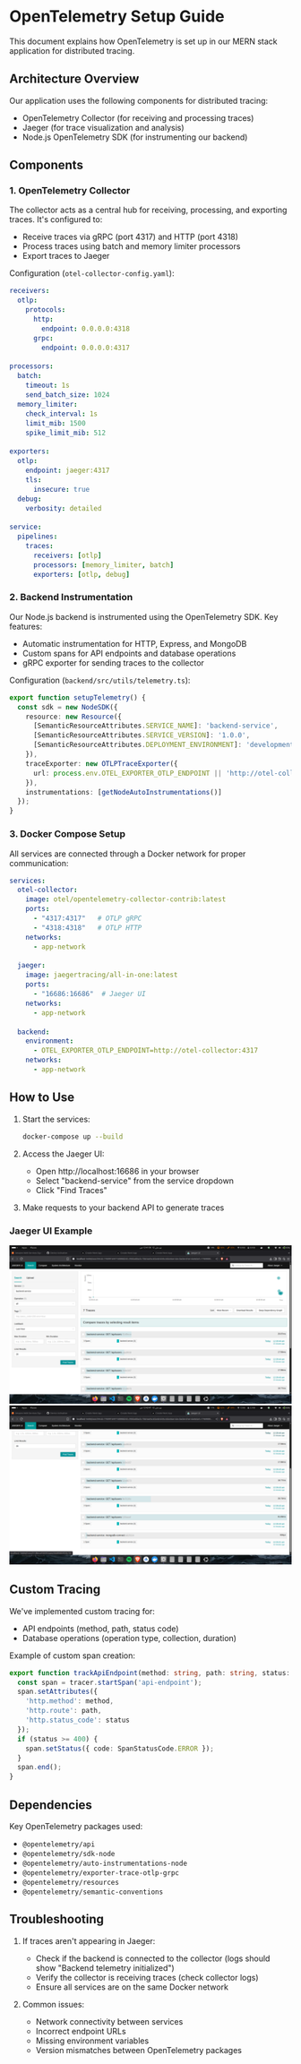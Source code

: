 # OpenTelemetry Setup Guide

This document explains how OpenTelemetry is set up in our MERN stack application for distributed tracing.

## Architecture Overview

Our application uses the following components for distributed tracing:
- OpenTelemetry Collector (for receiving and processing traces)
- Jaeger (for trace visualization and analysis)
- Node.js OpenTelemetry SDK (for instrumenting our backend)


## Components

### 1. OpenTelemetry Collector
The collector acts as a central hub for receiving, processing, and exporting traces. It's configured to:
- Receive traces via gRPC (port 4317) and HTTP (port 4318)
- Process traces using batch and memory limiter processors
- Export traces to Jaeger

Configuration (`otel-collector-config.yaml`):
```yaml
receivers:
  otlp:
    protocols:
      http:
        endpoint: 0.0.0.0:4318
      grpc:
        endpoint: 0.0.0.0:4317

processors:
  batch:
    timeout: 1s
    send_batch_size: 1024
  memory_limiter:
    check_interval: 1s
    limit_mib: 1500
    spike_limit_mib: 512

exporters:
  otlp:
    endpoint: jaeger:4317
    tls:
      insecure: true
  debug:
    verbosity: detailed

service:
  pipelines:
    traces:
      receivers: [otlp]
      processors: [memory_limiter, batch]
      exporters: [otlp, debug]
```

### 2. Backend Instrumentation
Our Node.js backend is instrumented using the OpenTelemetry SDK. Key features:
- Automatic instrumentation for HTTP, Express, and MongoDB
- Custom spans for API endpoints and database operations
- gRPC exporter for sending traces to the collector

Configuration (`backend/src/utils/telemetry.ts`):
```typescript
export function setupTelemetry() {
  const sdk = new NodeSDK({
    resource: new Resource({
      [SemanticResourceAttributes.SERVICE_NAME]: 'backend-service',
      [SemanticResourceAttributes.SERVICE_VERSION]: '1.0.0',
      [SemanticResourceAttributes.DEPLOYMENT_ENVIRONMENT]: 'development'
    }),
    traceExporter: new OTLPTraceExporter({
      url: process.env.OTEL_EXPORTER_OTLP_ENDPOINT || 'http://otel-collector:4317',
    }),
    instrumentations: [getNodeAutoInstrumentations()]
  });
}
```

### 3. Docker Compose Setup
All services are connected through a Docker network for proper communication:

```yaml
services:
  otel-collector:
    image: otel/opentelemetry-collector-contrib:latest
    ports:
      - "4317:4317"   # OTLP gRPC
      - "4318:4318"   # OTLP HTTP
    networks:
      - app-network

  jaeger:
    image: jaegertracing/all-in-one:latest
    ports:
      - "16686:16686"  # Jaeger UI
    networks:
      - app-network

  backend:
    environment:
      - OTEL_EXPORTER_OTLP_ENDPOINT=http://otel-collector:4317
    networks:
      - app-network
```

## How to Use

1. Start the services:
   ```bash
   docker-compose up --build
   ```

2. Access the Jaeger UI:
   - Open http://localhost:16686 in your browser
   - Select "backend-service" from the service dropdown
   - Click "Find Traces"

3. Make requests to your backend API to generate traces

### Jaeger UI Example
![Ope](Screenshots/opentelemetry1.png)
![Jaeger UI](Screenshots/opentelemetry2.png)

## Custom Tracing

We've implemented custom tracing for:
- API endpoints (method, path, status code)
- Database operations (operation type, collection, duration)

Example of custom span creation:
```typescript
export function trackApiEndpoint(method: string, path: string, status: number) {
  const span = tracer.startSpan('api-endpoint');
  span.setAttributes({
    'http.method': method,
    'http.route': path,
    'http.status_code': status
  });
  if (status >= 400) {
    span.setStatus({ code: SpanStatusCode.ERROR });
  }
  span.end();
}
```

## Dependencies

Key OpenTelemetry packages used:
- `@opentelemetry/api`
- `@opentelemetry/sdk-node`
- `@opentelemetry/auto-instrumentations-node`
- `@opentelemetry/exporter-trace-otlp-grpc`
- `@opentelemetry/resources`
- `@opentelemetry/semantic-conventions`

## Troubleshooting

1. If traces aren't appearing in Jaeger:
   - Check if the backend is connected to the collector (logs should show "Backend telemetry initialized")
   - Verify the collector is receiving traces (check collector logs)
   - Ensure all services are on the same Docker network

2. Common issues:
   - Network connectivity between services
   - Incorrect endpoint URLs
   - Missing environment variables
   - Version mismatches between OpenTelemetry packages

